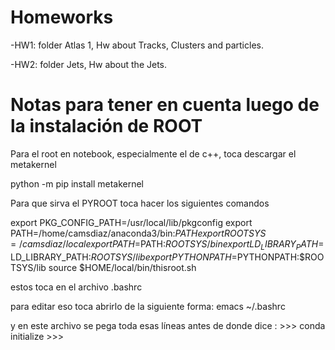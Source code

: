 # Homeworks

-HW1: folder Atlas 1, Hw about Tracks, Clusters and particles.

-HW2: folder Jets, Hw about the Jets. 




# Notas para tener en cuenta luego de la instalación de ROOT

Para el root en notebook, especialmente el de c++, toca descargar el metakernel

python -m pip install metakernel


Para que sirva el PYROOT toca hacer los siguientes comandos

export PKG_CONFIG_PATH=/usr/local/lib/pkgconfig
export PATH=/home/camsdiaz/anaconda3/bin:$PATH
export ROOTSYS=/camsdiaz/local
export PATH=$PATH:$ROOTSYS/bin
export LD_LIBRARY_PATH=$LD_LIBRARY_PATH:$ROOTSYS/lib
export PYTHONPATH=$PYTHONPATH:$ROOTSYS/lib
source $HOME/local/bin/thisroot.sh


estos toca en el archivo .bashrc

para editar eso toca abrirlo de la siguiente forma:    emacs ~/.bashrc

y en este archivo se pega toda esas líneas antes de donde dice : >>> conda initialize >>>

